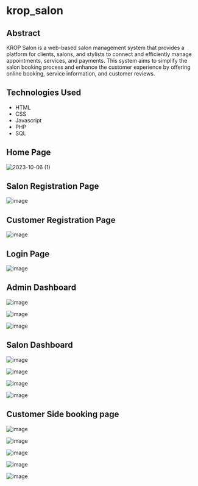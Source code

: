 # krop_salon

## Abstract

KROP Salon is a web-based salon management system that provides a platform for clients, salons, and stylists to connect and efficiently manage appointments, services, and payments. This system aims to simplify the salon booking process and enhance the customer experience by offering online booking, service information, and customer reviews.

## Technologies Used

- HTML
- CSS
- Javascript
- PHP
- SQL

## Home Page

![2023-10-06 (1)](https://github.com/varshith03/krop_salon/assets/56431994/d06f0571-eccf-4051-a807-9ba6f0b61d0a)

## Salon Registration Page

![image](https://github.com/varshith03/krop_salon/assets/56431994/1da1bbc4-7814-4172-861a-d1f6fe299d0c)

## Customer Registration Page

![image](https://github.com/varshith03/krop_salon/assets/56431994/ac935c7f-6e51-4eb3-9e29-fa48748ec71c)

## Login Page

![image](https://github.com/varshith03/krop_salon/assets/56431994/83d10b6b-325b-4512-b0f3-a8cf1c03b74e)

## Admin Dashboard

![image](https://github.com/varshith03/krop_salon/assets/56431994/a0c003c0-e17e-4aa4-b277-cd718a2793d8)

![image](https://github.com/varshith03/krop_salon/assets/56431994/f85eec23-bfe9-4490-bfbb-5e61eed67432)

![image](https://github.com/varshith03/krop_salon/assets/56431994/ab2c6541-d75b-41c4-a79b-bd4e82205f02)

## Salon Dashboard

![image](https://github.com/varshith03/krop_salon/assets/56431994/2ad00c0d-af8d-41c5-8dcc-5213871c682f)

![image](https://github.com/varshith03/krop_salon/assets/56431994/5cc7983c-123b-41c7-855e-2afd9e095899)

![image](https://github.com/varshith03/krop_salon/assets/56431994/ba9786f4-345a-4fd8-b3b3-73da0d262f97)

![image](https://github.com/varshith03/krop_salon/assets/56431994/868fe463-3eb6-4432-8973-745f7bf5b67d)

## Customer Side booking page

![image](https://github.com/varshith03/krop_salon/assets/56431994/4105168a-545a-4955-8f39-1e9b12d34014)

![image](https://github.com/varshith03/krop_salon/assets/56431994/03cfc487-3919-4d51-9af8-5b0f5f02217c)

![image](https://github.com/varshith03/krop_salon/assets/56431994/3bd1759b-77e2-43db-9ea5-29b513b42f6b)

![image](https://github.com/varshith03/krop_salon/assets/56431994/47120c65-90c5-40f1-9468-b4d7435d05af)

![image](https://github.com/varshith03/krop_salon/assets/56431994/124fd2ac-7ca1-4326-8f8b-b7fdb23b856a)













